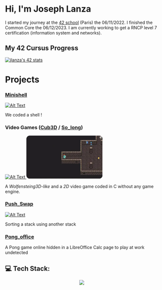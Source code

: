 # Hi, I'm Joseph Lanza
I started my journey at the [42 school](https://github.com/42Paris) (Paris) the 06/11/2022. I finished the Common Core the 06/12/2023. I am currently working to get a RNCP level 7 certification (information system and networks).

## My 42 Cursus Progress 
[![jlanza's 42 stats](https://badge.mediaplus.ma/darkblue/jlanza?1337Badge=off&UM6P=off)](https://github.com/oakoudad/badge42)

# Projects

### [Minishell](https://github.com/lanzaj/minishell)
<a href="https://github.com/lanzaj/minishell">
  <img src="./minishell_R.gif" alt="Alt Text" style="width:250px;">
</a>

We coded a shell !

### Video Games ([Cub3D](https://github.com/lanzaj/cub3d) / [So_long](https://github.com/lanzaj/so_long))
<a href="https://github.com/lanzaj/cub3d">
  <img src="./cub3d_R.gif" alt="Alt Text" style="width:250px;">
</a>
<a href="https://github.com/lanzaj/so_long">
  <img src="./so_long_R.webp" alt="Alt Text" style="width:250px;">
</a>

A *Wolfensteing3D-like* and a *2D* video game coded in C without any game engine.

### [Push_Swap](https://github.com/lanzaj/push_swap)
<a href="https://github.com/lanzaj/push_swap">
  <img src="./push_swap_R.gif" alt="Alt Text" style="width:250px;">
</a>

Sorting a stack using another stack

### [Pong_office](https://github.com/rertzer/ft_transcendence)
A Pong game online hidden in a LibreOffice Calc page to play at work undetected


## 💻 Tech Stack:

<p align="center">
    <a href="https://skillicons.dev">
    <img src="https://skillicons.dev/icons?i=c,cpp,cs,html,css,react,ts,docker,linux,bash,git,ocaml,python,&perline=50" />
    </a>
</p>